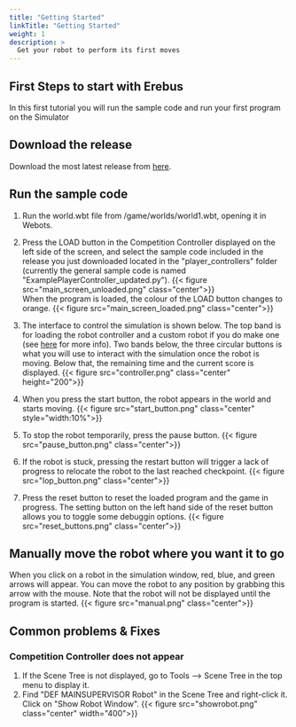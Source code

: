 ```yaml
---
title: "Getting Started"
linkTitle: "Getting Started"
weight: 1
description: >
  Get your robot to perform its first moves
---
```


## First Steps to start with Erebus
In this first tutorial you will run the sample code and run your first program on the Simulator

## Download the release
Download the most latest release from [here](https://gitlab.com/rcj-rescue-tc/erebus/erebus/-/releases).


## Run the sample code
1. Run the world.wbt file from /game/worlds/world1.wbt, opening it in Webots.
1. Press the LOAD button in the Competition Controller displayed on the left side of the screen, and select the sample code included in the release you just downloaded located in the "player_controllers" folder (currently the general sample code is named "ExamplePlayerController_updated.py").
{{< figure src="main_screen_unloaded.png" class="center">}}  
When the program is loaded, the colour of the LOAD button changes to orange.
{{< figure src="main_screen_loaded.png" class="center">}} 
1. The interface to control the simulation is shown below. The top band is for loading the robot controller and a custom robot if you do make one (see [here](https://erebus.rcj.cloud/docs/rules/the-robot/) for more info). Two bands below, the three circular buttons is what you will use to interact with the simulation once the robot is moving. Below that, the remaining time and the current score is displayed.
{{< figure src="controller.png" class="center" height="200">}}  
1. When you press the start button, the robot appears in the world and starts moving.
{{< figure src="start_button.png" class="center" style="width:10%">}}  
1. To stop the robot temporarily, press the pause button.
{{< figure src="pause_button.png" class="center">}}  

1. If the robot is stuck, pressing the restart button will trigger a lack of progress to relocate the robot to the last reached checkpoint.
{{< figure src="lop_button.png" class="center">}}  
1. Press the reset button to reset the loaded program and the game in progress. The setting button on the left hand side of the reset button allows you to toggle some debuggin options.
{{< figure src="reset_buttons.png" class="center">}} 


## Manually move the robot where you want it to go
When you click on a robot in the simulation window, red, blue, and green arrows will appear. You can move the robot to any position by grabbing this arrow with the mouse. Note that the robot will not be displayed until the program is started.
{{< figure src="manual.png" class="center">}}  

## Common problems & Fixes
### Competition Controller does not appear
1. If the Scene Tree is not displayed, go to Tools --> Scene Tree in the top menu to display it.
2. Find "DEF MAINSUPERVISOR Robot" in the Scene Tree and right-click it. Click on "Show Robot Window".
{{< figure src="showrobot.png" class="center" width="400">}}  
